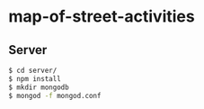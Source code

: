 # map-of-street-activities

## Server

```bash
$ cd server/
$ npm install
$ mkdir mongodb
$ mongod -f mongod.conf
```

